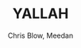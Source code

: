 ---
title: YALLAH
kind: article
tags: [tools]
created_at: 2010/9/18
excerpt: YALLAH is a form for cross language discussion
keywords:
author: Chris Blow, Meedan
---
